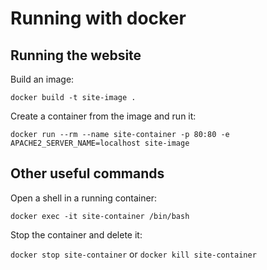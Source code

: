 # Running with docker

## Running the website

Build an image:

`docker build -t site-image .`

Create a container from the image and run it:

`docker run --rm --name site-container -p 80:80 -e APACHE2_SERVER_NAME=localhost site-image`

## Other useful commands

Open a shell in a running container:

`docker exec -it site-container /bin/bash`

Stop the container and delete it:

`docker stop site-container` or `docker kill site-container`
